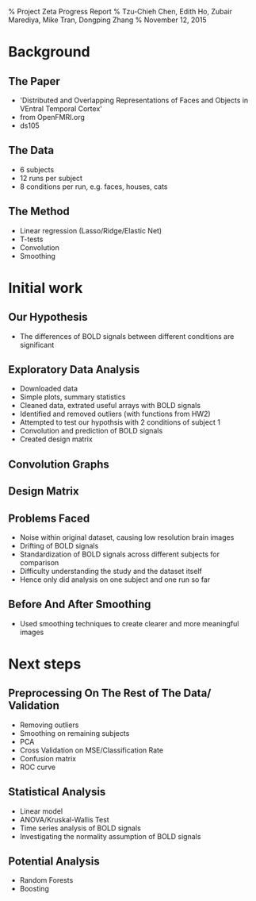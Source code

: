 % Project Zeta Progress Report
% Tzu-Chieh Chen, Edith Ho, Zubair Marediya, Mike Tran, Dongping Zhang
% November 12, 2015

# Background

## The Paper

- 'Distributed and Overlapping Representations of Faces and Objects in VEntral Temporal Cortex'
- from OpenFMRI.org
- ds105

## The Data

- 6 subjects
- 12 runs per subject
- 8 conditions per run, e.g. faces, houses, cats

## The Method

- Linear regression (Lasso/Ridge/Elastic Net)
- T-tests
- Convolution
- Smoothing

# Initial work

## Our Hypothesis
- The differences of BOLD signals between different conditions are significant

## Exploratory Data Analysis

- Downloaded data
- Simple plots, summary statistics
- Cleaned data, extrated useful arrays with BOLD signals
- Identified and removed outliers (with functions from HW2)
- Attempted to test our hypothsis with 2 conditions of subject 1
- Convolution and prediction of BOLD signals
- Created design matrix

## Convolution Graphs

## Design Matrix

## Problems Faced

- Noise within original dataset, causing low resolution brain images
- Drifting of BOLD signals
- Standardization of BOLD signals across different subjects for comparison
- Difficulty understanding the study and the dataset itself
- Hence only did analysis on one subject and one run so far

## Before And After Smoothing
- Used smoothing techniques to create clearer and more meaningful images

# Next steps

## Preprocessing On The Rest of The Data/ Validation

- Removing outliers
- Smoothing on remaining subjects
- PCA
- Cross Validation on MSE/Classification Rate
- Confusion matrix
- ROC curve

## Statistical Analysis

- Linear model
- ANOVA/Kruskal-Wallis Test
- Time series analysis of BOLD signals
- Investigating the normality assumption of BOLD signals

## Potential Analysis

- Random Forests
- Boosting 